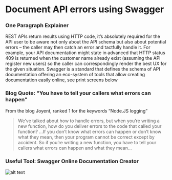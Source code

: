 # Document API errors using Swagger


### One Paragraph Explainer

REST APIs return results using HTTP code, it’s absolutely required for the API user to be aware not only about the API schema but also about potential errors – the caller may then catch an error and tactfully handle it. For example, your API documentation might state in advanced that HTTP status 409 is returned when the customer name already exist (assuming the API register new users) so the caller can correspondingly render the best UX for the given situation. Swagger is a standard that defines the schema of API documentation offering an eco-system of tools that allow creating documentation easily online, see print screens below

### Blog Quote: "You have to tell your callers what errors can happen"
From the blog Joyent, ranked 1 for the keywords “Node.JS logging”
 
 > We’ve talked about how to handle errors, but when you’re writing a new function, how do you deliver errors to the code that called your function? …If you don’t know what errors can happen or don’t know what they mean, then your program cannot be correct except by accident. So if you’re writing a new function, you have to tell your callers what errors can happen and what they mean…

 
 ### Useful Tool: Swagger Online Documentation Creator
![alt text](https://github.com/i0natan/nodebestpractices/blob/master/assets/images/swaggerDoc.png "API error handling")